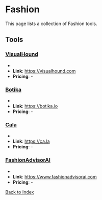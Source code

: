 # Fashion

This page lists a collection of Fashion tools.

## Tools

### [VisualHound](https://visualhound.com)
-
- **Link**: https://visualhound.com
- **Pricing**: -

### [Botika](https://botika.io)
-
- **Link**: https://botika.io
- **Pricing**: -

### [Cala](https://ca.la)
-
- **Link**: https://ca.la
- **Pricing**: -

### [FashionAdvisorAI](https://www.fashionadvisorai.com)
-
- **Link**: https://www.fashionadvisorai.com
- **Pricing**: -


[Back to Index](../README.MD)
